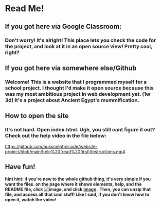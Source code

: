 # Read Me!

## If you got here via Google Classroom:

### Don't worry! It's alright! This place lets you check the code for the project, and look at it in an open source view! Pretty cool, right?

## If you got here via somewhere else/Github

### Welcome! This is a website that I programmed myself for a school project. I thought I'd make it open source because this was my most ambitious project in web development yet. (1w 3d) It's a project about Ancient Egypt's mummification.

## How to open the site

### It's not hard. Open index.html. Ugh, you still cant figure it out? Check out the help video in the file below:

https://github.com/ausomehtmlcode/website-project/blob/main/help%20(read%20first)/Instructions.mp4

## Have fun!

#### hint hint: if you're new to the whole github thing, it's very simple if you want the files. on the page where it shows elements, help, and the README file, click ![image](https://user-images.githubusercontent.com/81582497/154125817-39af0c85-cd6e-480f-851e-f0b5e12b9e01.png), and click [image](https://user-images.githubusercontent.com/81582497/154125861-df361370-d6c7-4b7f-bfa5-b0eff9a01161.png) . Then, you can unzip that file, and access all that cool stuff! Like I said, if you don't know how to open it, watch the video!
